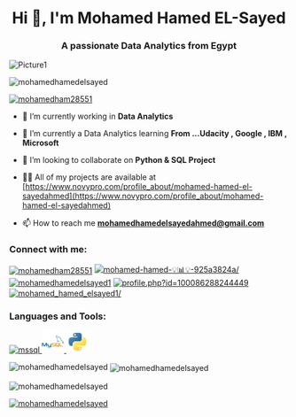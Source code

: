 <h1 align="center">Hi 👋, I'm Mohamed Hamed EL-Sayed</h1>
<h3 align="center">A passionate Data Analytics from Egypt</h3>

![Picture1](https://github.com/MohamedHamedELsayed/MohamedHamedELsayed/assets/157715142/c536a0d4-9448-4522-be01-55a0baf0ffb5)


<p align="left"> <img src="https://komarev.com/ghpvc/?username=mohamedhamedelsayed&label=Profile%20views&color=0e75b6&style=flat" alt="mohamedhamedelsayed" /> </p>


<p align="left"> <a href="https://twitter.com/mohamedham28551" target="blank"><img src="https://img.shields.io/twitter/follow/mohamedham28551?logo=twitter&style=for-the-badge" alt="mohamedham28551" /></a> </p>

- 🔭 I’m currently working in **Data Analytics**

- 🌱 I’m currently a Data Analytics learning **From ...Udacity , Google , IBM , Microsoft**

- 👯 I’m looking to collaborate on **Python & SQL Project**

- 👨‍💻 All of my projects are available at [https://www.novypro.com/profile_about/mohamed-hamed-el-sayedahmed](https://www.novypro.com/profile_about/mohamed-hamed-el-sayedahmed)

- 📫 How to reach me **mohamedhamedelsayedahmed@gmail.com**

<h3 align="left">Connect with me:</h3>
<p align="left">
<a href="https://twitter.com/mohamedham28551" target="blank"><img align="center" src="https://raw.githubusercontent.com/rahuldkjain/github-profile-readme-generator/master/src/images/icons/Social/twitter.svg" alt="mohamedham28551" height="30" width="40" /></a>
<a href="https://linkedin.com/in/mohamed-hamed-💡📊💡-925a3824a/" target="blank"><img align="center" src="https://raw.githubusercontent.com/rahuldkjain/github-profile-readme-generator/master/src/images/icons/Social/linked-in-alt.svg" alt="mohamed-hamed-💡📊💡-925a3824a/" height="30" width="40" /></a>
<a href="https://kaggle.com/mohamedhamedelsayed1" target="blank"><img align="center" src="https://raw.githubusercontent.com/rahuldkjain/github-profile-readme-generator/master/src/images/icons/Social/kaggle.svg" alt="mohamedhamedelsayed1" height="30" width="40" /></a>
<a href="https://fb.com/profile.php?id=100086288244449" target="blank"><img align="center" src="https://raw.githubusercontent.com/rahuldkjain/github-profile-readme-generator/master/src/images/icons/Social/facebook.svg" alt="profile.php?id=100086288244449" height="30" width="40" /></a>
<a href="https://instagram.com/mohamed_hamed_elsayed1/" target="blank"><img align="center" src="https://raw.githubusercontent.com/rahuldkjain/github-profile-readme-generator/master/src/images/icons/Social/instagram.svg" alt="mohamed_hamed_elsayed1/" height="30" width="40" /></a>
</p>

<h3 align="left">Languages and Tools:</h3>
<p align="left"> <a href="https://www.microsoft.com/en-us/sql-server" target="_blank" rel="noreferrer"> <img src="https://www.svgrepo.com/show/303229/microsoft-sql-server-logo.svg" alt="mssql" width="40" height="40"/> </a> <a href="https://www.mysql.com/" target="_blank" rel="noreferrer"> <img src="https://raw.githubusercontent.com/devicons/devicon/master/icons/mysql/mysql-original-wordmark.svg" alt="mysql" width="40" height="40"/> </a> <a href="https://www.python.org" target="_blank" rel="noreferrer"> <img src="https://raw.githubusercontent.com/devicons/devicon/master/icons/python/python-original.svg" alt="python" width="40" height="40"/> </a> </p>

<p><img align="left" src="https://github-readme-stats.vercel.app/api/top-langs?username=mohamedhamedelsayed&show_icons=true&locale=en&layout=compact" alt="mohamedhamedelsayed" /></p>

<p>&nbsp;<img align="center" src="https://github-readme-stats.vercel.app/api?username=mohamedhamedelsayed&show_icons=true&locale=en" alt="mohamedhamedelsayed" /></p>

<p><img align="center" src="https://github-readme-streak-stats.herokuapp.com/?user=mohamedhamedelsayed&" alt="mohamedhamedelsayed" /></p>


<p align="left"> <a href="https://github.com/ryo-ma/github-profile-trophy"><img src="https://github-profile-trophy.vercel.app/?username=mohamedhamedelsayed" alt="mohamedhamedelsayed" /></a> </p>

